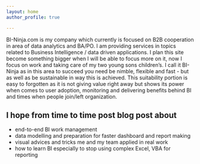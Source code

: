 ```yaml
---
layout: home
author_profile: true

---
```

BI-Ninja.com is my company which currently is focused on B2B cooperation in area of data analytics  and BA/PO. I am providing services in  topics related to  Business Intelligence / data driven applications. I plan this site become something bigger when I will be able to focus more on it, now I focus on work  and taking care of my two young sons children’s. 
I call it BI-Ninja as in this area to succeed you need be nimble, flexible and fast - but as well as be sustainable in way this is achieved. This suitability portion is easy to forgotten as it is not giving value right away but shows its power when comes to user adoption, monitoring and delivering benefits behind BI and times when people join/left organization.

## I hope from time to time post blog post about

* end-to-end BI work management 
* data modelling and preparation for faster dashboard and report making
* visual advices and tricks me and my team applied in real work
* how to learn BI especially to stop using complex Excel, VBA for reporting
